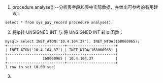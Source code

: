 1. procedure analyse();--分析表字段和表中实际数据，并给出可参考的有用建议：  
```shell
select * from sys_pay_record procedure analyse();
```
2. 将ip转 UNSIGNED INT 与 将 UNSIGNED INT 转ip 函数：  
```shell
mysql> select INET_ATON('10.4.104.37'), INET_NTOA(168060965);
+--------------------------+----------------------+
| INET_ATON('10.4.104.37') | INET_NTOA(168060965) |
+--------------------------+----------------------+
|                168060965 | 10.4.104.37          |
+--------------------------+----------------------+
1 row in set (0.00 sec)
```
3. 